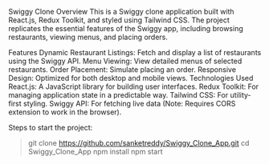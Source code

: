 Swiggy Clone
Overview
This is a Swiggy clone application built with React.js, Redux Toolkit, and styled using Tailwind CSS. The project replicates the essential features of the Swiggy app, including browsing restaurants, viewing menus, and placing orders.

Features
Dynamic Restaurant Listings: Fetch and display a list of restaurants using the Swiggy API.
Menu Viewing: View detailed menus of selected restaurants.
Order Placement: Simulate placing an order.
Responsive Design: Optimized for both desktop and mobile views.
Technologies Used
React.js: A JavaScript library for building user interfaces.
Redux Toolkit: For managing application state in a predictable way.
Tailwind CSS: For utility-first styling.
Swiggy API: For fetching live data (Note: Requires CORS extension to work in the browser).

Steps to start the project:

> git clone https://github.com/sanketreddy/Swiggy_Clone_App.git
> cd Swiggy_Clone_App
> npm install
> npm start
